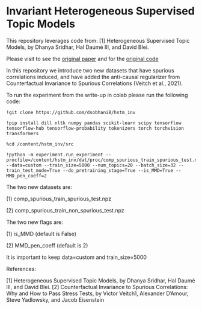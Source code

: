 # Invariant Heterogeneous Supervised Topic Models

This repository leverages code from:
  [1] Heterogeneous Supervised Topic Models, by Dhanya Sridhar, Hal Daumé III, and David Blei.
  
Please visit to see the [original paper](https://direct.mit.edu/tacl/article/doi/10.1162/tacl_a_00487/111727/Heterogeneous-Supervised-Topic-Models) and for the [original code](https://github.com/dsridhar91/hstm)

In this repository we introduce two new datasets that have spurious correlations induced, and have added the anti-causal regularizer from Counterfactual Invariance to Spurious Correlations (Veitch et al., 2021). 

To run the experiment from the write-up in colab please run the following code:

```
!git clone https://github.com/dsobhani8/hstm_inv
```

```
!pip install dill nltk numpy pandas scikit-learn scipy tensorflow tensorflow-hub tensorflow-probability tokenizers torch torchvision transformers
```

```
%cd /content/hstm_inv/src
```

```
!python -m experiment.run_experiment --procfile=/content/hstm_inv/dat/proc/comp_spurious_train_spurious_test.npz --data=custom --train_size=5000 --num_topics=20 --batch_size=32 --train_test_mode=True --do_pretraining_stage=True --is_MMD=True --MMD_pen_coeff=2
 ```
 
The two new datasets are:

(1) comp_spurious_train_spurious_test.npz

(2) comp_spurious_train_non_spurious_test.npz


The two new flags are:

(1) is_MMD (default is False)

(2) MMD_pen_coeff (default is 2)


It is important to keep data=custom and train_size=5000

References:

[1] Heterogeneous Supervised Topic Models, by Dhanya Sridhar, Hal Daumé III, and David Blei.
[2] Counterfactual Invariance to Spurious Correlations: Why and How to Pass Stress Tests, by Victor Veitch1, Alexander D’Amour, Steve Yadlowsky, and Jacob Eisenstein

